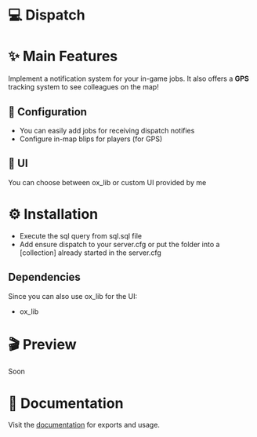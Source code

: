 # 💻 Dispatch

# ✨ Main Features
Implement a notification system for your in-game jobs. It also offers a **GPS** tracking system to see colleagues on the map!

## 🔧 Configuration

* You can easily add jobs for receiving dispatch notifies
* Configure in-map blips for players (for GPS)

## 🎨 UI
You can choose between ox_lib or custom UI provided by me

# ⚙ Installation

* Execute the sql query from sql.sql file
* Add ensure dispatch  to your server.cfg or put the folder into a [collection] already started in the server.cfg

## Dependencies

Since you can also use ox_lib for the UI:
* ox_lib

# 🎬 Preview

Soon

# 📕 Documentation

Visit the [documentation](https://next-script-tm.gitbook.io/next-scripts/free-resources/dispatch/client-exports) for exports and usage.
